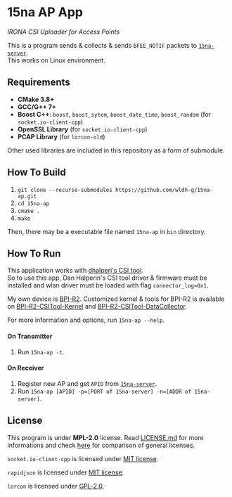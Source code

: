 # 15na AP App

<i>IRONA CSI Uploader for Access Points</i>

This is a program sends & collects & sends `BFEE_NOTIF` packets to [`15na-server`](https://github.com/wldh-g/15na-server).\
This works on Linux environment.

## Requirements

-   **CMake 3.8+**
-   **GCC/G++ 7+**
-   **Boost C++**: `boost`, `boost_sytem`, `boost_date_time`, `boost_random` (for `socket.io-client-cpp`)
-   **OpenSSL Library** (for `socket.io-client-cpp`)
-   **PCAP Library** (for `lorcon-old`)

Other used libraries are included in this repository as a form of submodule.

## How To Build

1. `git clone --recurse-submodules https://github.com/wldh-g/15na-ap.git`
2. `cd 15na-ap`
3. `cmake .`
4. `make`

Then, there may be a executable file named `15na-ap` in `bin` directory.

## How To Run

This application works with [dhalperi's CSI tool](https://dhalperi.github.io/linux-80211n-csitool/).\
So to use this app, Dan Halperin's CSI tool driver & firmware must be installed and wlan driver must be loaded with flag `connector_log=0x1`.

My own device is [BPI-R2](http://www.banana-pi.org/r2.html). Customized kernel & tools for BPI-R2 is available on [BPI-R2-CSITool-Kernel](https://github.com/wldh-g/BPI-R2-CSITool-Kernel) and [BPI-R2-CSITool-DataCollector](https://github.com/wldh-g/BPI-R2-CSITool-DataCollector).

For more information and options, run `15na-ap --help`.

#### On Transmitter

1. Run `15na-ap -t`.

#### On Receiver

1. Register new AP and get `APID` from [`15na-server`](https://github.com/wldh-g/15na-server).
2. Run `15na-ap [APID] -p=[PORT of 15na-server] -n=[ADDR of 15na-server]`.

## License

This program is under **MPL-2.0** license. Read [LICENSE.md](LICENSE.md) for more informations and check [here](https://en.wikipedia.org/wiki/Comparison_of_free_and_open-source_software_licenses#General_comparison) for comparison of general licenses.

`socket.io-client-cpp` is licensed under [MIT license](https://github.com/socketio/socket.io-client-cpp/blob/master/LICENSE).

`rapidjson` is licensed under [MIT license](https://github.com/Tencent/rapidjson/blob/master/license.txt).

`lorcon` is licensed under [GPL-2.0](https://github.com/dhalperi/lorcon-old/blob/master/COPYING).

